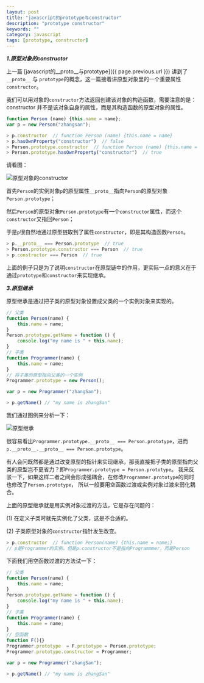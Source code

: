 ```yaml
---
layout: post
title: "javascript的prototype与constructor"
description: "prototype constructor"
keywords: ""
category: javascript
tags: [prototype, constructor]
---
```


***1.原型对象的constructor***

上一篇 [javascript的\_\_proto\_\_与prototype]({{ page.previous.url }}) 讲到了`__proto__` 与 `prototype`的概念，这一篇接着讲原型对象里的一个重要属性`constructor`。

我们可以用对象的`constructor`方法返回创建该对象的构造函数，需要注意的是：<span class="warning">constructor 并不是该对象自身的属性，而是其构造函数的原型对象的属性<span>。

```javascript
function Person (name) {this.name = name};
var p = new Person("zhangsan");

> p.constructor  // function Person (name) {this.name = name}
> p.hasOwnProperty("constructor")  // false
> Person.prototype.constructor  // function Person (name) {this.name = name}
> Person.prototype.hasOwnProperty("constructor")  // true
```

请看图：

![原型对象的constructor]({{site.cdn}}/constructor.jpg)

<!-- more -->

首先`Person`的实例对象`p`的原型属性`__proto__`指向`Person`的原型对象`Person.prototype`；

然后`Person`的原型对象`Person.prototype`有一个`constructor`属性，而这个`constructor`又指回`Person`；

于是`p`很自然地通过原型链取到了属性`constructor`，即是其构造函数`Person`。

```javascript
> p.__proto__ === Person.prototype  // true
> Person.prototype.constructor === Person  // true
> p.constructor === Person  // true
```

上面的例子只是为了说明`constructor`在原型链中的作用，更实际一点的意义在于通过`prototype`和`constructor`来实现继承。

***3.原型继承***

<span class="warning">原型继承是通过把子类的原型对象设置成父类的一个实例对象来实现的。 

```javascript
// 父类
function Person(name) {
    this.name = name;
}
Person.prototype.getName = function () {
    console.log("my name is " + this.name);
}
// 子类
function Programmer(name) {
    this.name = name;
}
// 将子类的原型指向父类的一个实例
Programmer.prototype = new Person();

var p = new Programmer("zhangSan");

> p.getName() // "my name is zhangSan" 
```

我们通过图例来分析一下：

![原型继承]({{site.cdn}}/prototype-inherit.png)

很容易看出`Programmer.prototype.__proto__ === Person.prototype`，进而`p.__proto__.__proto__ === Person.prototype`。

有人会问既然都是通过改变原型的指针来实现继承，那我直接把子类的原型指向父类的原型岂不更省力？即`Programmer.prototype = Person.prototype`。
我来反驳一下，如果这样二者之间会形成强耦合，在修改`Programmer.prototype`的同时也修改了`Person.prototype`，
所以一般要用<span class="warning">空函数过渡</span>或<span class="warning">实例对象过渡</span>来弱化耦合。

上面的原型继承就是用实例对象过渡的方法，它是存在问题的：

(1) 在定义子类时就先实例化了父类，这是不合适的。

(2) 子类原型对象的`constructor`指针发生改变。

```javascript
> p.constructor  // function Person(name) {this.name = name;}
// p是Programmer的实例，但是p.constructor不是指向Programmmer，而是Person
```

下面我们用空函数过渡的方法试一下：

```javascript
// 父类
function Person(name) {
    this.name = name;
}
Person.prototype.getName = function () {
    console.log("my name is " + this.name);
}
// 子类
function Programmer(name) {
    this.name = name;
}
// 空函数
function F(){}
Programmer.prototype  = F.prototype = Person.prototype;
Programmer.prototype.constructor = Programmer;

var p = new Programmer("zhangSan");

> p.getName() // "my name is zhangSan" 
```
